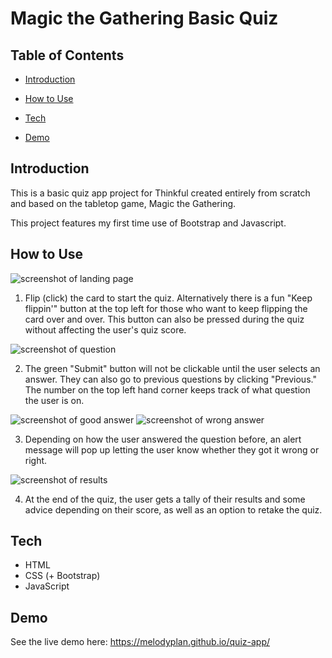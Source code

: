 # Magic the Gathering Basic Quiz

## Table of Contents

* [Introduction](#about)

* [How to Use](#how-to-use)

* [Tech](#tech)

* [Demo](#demo)

## Introduction

This is a basic quiz app project for Thinkful created entirely from scratch and based on the tabletop game, Magic the Gathering.

This project features my first time use of Bootstrap and Javascript.

## How to Use

![screenshot of landing page](https://imgur.com/OIWui9c.png)

1. Flip (click) the card to start the quiz. Alternatively there is a fun "Keep flippin'" button at the top left for those who want to keep flipping the card over and over. This button can also be pressed during the quiz without affecting the user's quiz score.

![screenshot of question](https://imgur.com/L2JdU3b.png)

2. The green "Submit" button will not be clickable until the user selects an answer. They can also go to previous questions by clicking "Previous." The number on the top left hand corner keeps track of what question the user is on.

![screenshot of good answer](https://imgur.com/Cs08UNl.png) ![screenshot of wrong answer](https://imgur.com/LbpGCM3.png)

3. Depending on how the user answered the question before, an alert message will pop up letting the user know whether they got it wrong or right.

![screenshot of results](https://imgur.com/ZVoFIcG.png)

4. At the end of the quiz, the user gets a tally of their results and some advice depending on their score, as well as an option to retake the quiz. 

## Tech

* HTML
* CSS (+ Bootstrap)
* JavaScript

## Demo

See the live demo here: https://melodyplan.github.io/quiz-app/
